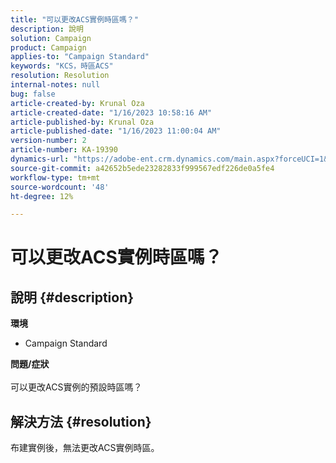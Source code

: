 ```yaml
---
title: "可以更改ACS實例時區嗎？"
description: 說明
solution: Campaign
product: Campaign
applies-to: "Campaign Standard"
keywords: "KCS，時區ACS"
resolution: Resolution
internal-notes: null
bug: false
article-created-by: Krunal Oza
article-created-date: "1/16/2023 10:58:16 AM"
article-published-by: Krunal Oza
article-published-date: "1/16/2023 11:00:04 AM"
version-number: 2
article-number: KA-19390
dynamics-url: "https://adobe-ent.crm.dynamics.com/main.aspx?forceUCI=1&pagetype=entityrecord&etn=knowledgearticle&id=f8a0ffa7-8c95-ed11-aad1-6045bd006793"
source-git-commit: a42652b5ede23282833f999567edf226de0a5fe4
workflow-type: tm+mt
source-wordcount: '48'
ht-degree: 12%

---
```


# 可以更改ACS實例時區嗎？

## 說明 {#description}

<b>環境</b>
- Campaign Standard



<b>問題/症狀</b><br><br>可以更改ACS實例的預設時區嗎？<br>

## 解決方法 {#resolution}


布建實例後，無法更改ACS實例時區。
